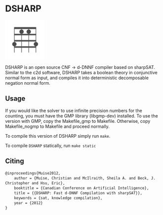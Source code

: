 # DSHARP

![dsharp logo](logo.png)

DSHARP is an open source CNF -> d-DNNF compiler based on sharpSAT. Similar to the c2d software, DSHARP takes a boolean theory in conjunctive normal form as input, and compiles it into deterministic decomposable negation normal form.

## Usage

If you would like the solver to use infinite precision numbers for the counting,
you must have the GMP library (libgmp-dev) installed. To use the version with GMP,
copy the Makefile_gmp to Makefile. Otherwise, copy Makefile_nogmp to Makefile and
proceed normally.

To compile this version of DSHARP simply run `make`. 

To compile `DSHARP` statically, run `make static`

## Citing
```
@inproceedings{Muise2012,
    author = {Muise, Christian and McIlraith, Sheila A. and Beck, J. Christopher and Hsu, Eric},
    booktitle = {Canadian Conference on Artificial Intelligence},
    title = {{DSHARP: Fast d-DNNF Compilation with sharpSAT}},
    keywords = {sat, knowledge compilation},
    year = {2012}
}
```
